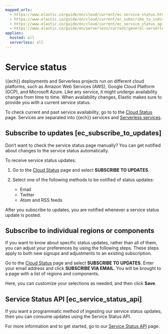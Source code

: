 ```yaml
---
mapped_urls:
  - https://www.elastic.co/guide/en/cloud/current/ec-service-status.html
  - https://www.elastic.co/guide/en/cloud/current/ec_subscribe_to_individual_regionscomponents.html
  - https://www.elastic.co/guide/en/cloud/current/ec_service_status_api.html
  - https://www.elastic.co/guide/en/serverless/current/general-serverless-status.html
applies:
  hosted: all
  serverless: all
---
```


# Service status

{{ech}} deployments and Serverless projects run on different cloud platforms, such as Amazon Web Services (AWS),  Google Cloud Platform (GCP), and Microsoft Azure. Like any service, it might undergo availability changes from time to time. When availability changes, Elastic makes sure to provide you with a current service status.

To check current and past service availability, go to to the [Cloud Status](https://cloud-status.elastic.co/) page. Services are separated into {{ech}} services and [Serverless services](https://status.elastic.co/?section=serverless).

## Subscribe to updates [ec_subscribe_to_updates] 

Don’t want to check the service status page manually? You can get notified about changes to the service status automatically.

To receive service status updates:

1. Go to the [Cloud Status](https://cloud-status.elastic.co/) page and select **SUBSCRIBE TO UPDATES**.
2. Select one of the following methods to be notified of status updates:

    * Email
    * Twitter
    * Atom and RSS feeds

After you subscribe to updates, you are notified whenever a service status update is posted.

## Subscribe to individual regions or components

If you want to know about specific status updates, rather than all of them, you can adjust your preferences by using the following steps. These steps apply to both new signups and adjustments to an existing subscription. 

Go to the [Cloud Status](https://cloud-status.elastic.co/) page and select **SUBSCRIBE TO UPDATES**. Enter your email address and click **SUBSCRIBE VIA EMAIL**. You will be brought to a page with a list of regions and components.

Here, you can customize your selections as needed, and then click **Save**.

## Service Status API [ec_service_status_api]

If you want a programmatic method of ingesting our service status updates, then you can consume updates using the Service Status API.

For more information and to get started, go to our [Service Status API](https://status.elastic.co/api/) page.

